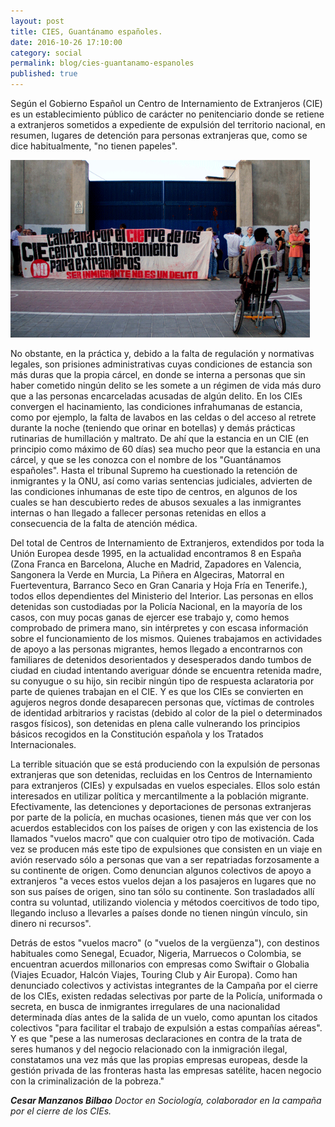 ```yaml
---
layout: post
title: CIES, Guantánamo españoles.
date: 2016-10-26 17:10:00
category: social
permalink: blog/cies-guantanamo-espanoles
published: true
---
```


Según el Gobierno Español un Centro de Internamiento de Extranjeros (CIE) es un establecimiento público de carácter no penitenciario donde se retiene a extranjeros sometidos a expediente de expulsión del territorio nacional, en resumen, lugares de detención para personas extranjeras que, como se dice habitualmente, "no tienen papeles".

<a href="/images/CIES.gif"><img src="/images/CIES.gif" width="95%"></a>

No obstante, en la práctica y, debido a la falta de regulación y normativas legales, son prisiones administrativas cuyas condiciones de estancia son más duras que la propia cárcel, en donde se interna a personas que sin haber cometido ningún delito se les somete a un régimen de vida más duro que a las personas encarceladas acusadas de algún delito. En los CIEs convergen el hacinamiento, las condiciones infrahumanas de estancia, como por ejemplo, la falta de lavabos en las celdas o del acceso al retrete durante la noche (teniendo que orinar en botellas) y demás prácticas rutinarias de humillación y maltrato.
De ahí que la estancia en un CIE (en principio como máximo de 60 días) sea mucho peor que la estancia en una cárcel, y que se les conozca con el nombre de los "Guantánamos españoles". Hasta el tribunal Supremo ha cuestionado la retención de inmigrantes y la ONU, así como varias sentencias judiciales, advierten de las condiciones inhumanas de este tipo de centros, en algunos de los cuales se han descubierto redes de abusos sexuales a las inmigrantes internas o han llegado a fallecer personas retenidas en ellos a consecuencia de la falta de atención médica.

Del total de Centros de Internamiento de Extranjeros, extendidos por toda la Unión Europea desde 1995, en la actualidad encontramos 8 en España (Zona Franca en Barcelona, Aluche en Madrid, Zapadores en Valencia, Sangonera la Verde en Murcia, La Piñera en Algeciras, Matorral en Fuerteventura, Barranco Seco en Gran Canaria y  Hoja Fría en Tenerife.), todos ellos dependientes del Ministerio del Interior. Las personas en ellos detenidas son custodiadas por la Policía Nacional, en la mayoría de los casos, con muy pocas ganas de ejercer ese trabajo y, como hemos comprobado de primera mano, sin intérpretes y con escasa información sobre el funcionamiento de los mismos.
Quienes trabajamos en actividades de apoyo a las personas migrantes, hemos llegado a encontrarnos con familiares de detenidos desorientados y desesperados dando tumbos de ciudad en ciudad intentando averiguar dónde se encuentra retenida madre, su conyugue o su hijo, sin recibir ningún tipo de respuesta aclaratoria por parte de quienes trabajan en el CIE. Y es que los CIEs se convierten en agujeros negros donde desaparecen personas que, víctimas de controles de identidad arbitrarios y racistas (debido al color de la piel o determinados rasgos físicos), son detenidas en plena calle vulnerando los principios básicos recogidos en la Constitución española y los Tratados Internacionales.

La terrible situación que se está produciendo con la expulsión de personas extranjeras que son detenidas, recluidas en los Centros de Internamiento para extranjeros (CIEs) y expulsadas en vuelos especiales. Ellos solo están interesados en utilizar política y mercantilmente a la población migrante. Efectivamente, las detenciones y deportaciones de personas extranjeras por parte de la policía, en muchas ocasiones, tienen más que ver con los acuerdos establecidos con los países de origen y con las existencia de los llamados "vuelos macro" que con cualquier otro tipo de motivación. Cada vez se producen más este tipo de expulsiones que consisten en un viaje en avión reservado sólo a personas que van a ser repatriadas forzosamente a su continente de origen. Como denuncian algunos colectivos de apoyo a extranjeros "a veces estos vuelos dejan a los pasajeros en lugares que no son sus países de origen, sino tan sólo su continente. Son trasladados allí contra su voluntad, utilizando violencia y métodos coercitivos de todo tipo, llegando incluso a llevarles a países donde no tienen ningún vínculo, sin dinero ni recursos".

Detrás de estos "vuelos macro" (o "vuelos de la vergüenza"), con destinos habituales como Senegal, Ecuador, Nigeria, Marruecos o Colombia, se encuentran acuerdos millonarios con empresas como Swiftair o Globalia (Viajes Ecuador, Halcón Viajes, Touring Club y Air Europa). Como han denunciado colectivos y activistas integrantes de la Campaña por el cierre de los CIEs, existen redadas selectivas por parte de la Policía, uniformada o secreta, en busca de inmigrantes irregulares de una nacionalidad determinada días antes de la salida de un vuelo, como apuntan los citados colectivos "para facilitar el trabajo de expulsión a estas compañías aéreas".  Y es que "pese a las numerosas declaraciones en contra de la trata de seres humanos y del negocio relacionado con la inmigración ilegal, constatamos una vez más que las propias empresas europeas, desde la gestión privada de las fronteras hasta las empresas satélite, hacen negocio con la criminalización de la pobreza."

***Cesar Manzanos Bilbao**
Doctor en Sociología, colaborador en la campaña por el cierre de los CIEs.*

